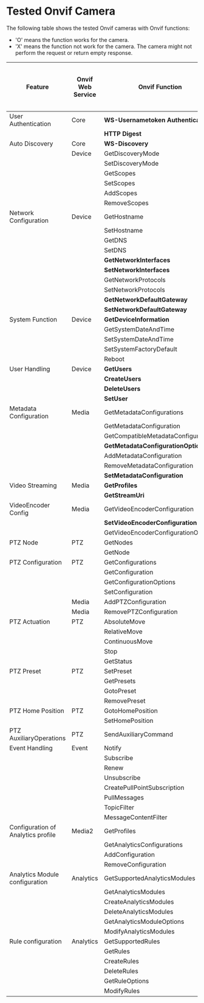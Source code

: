 # Tested Onvif Camera
The following table shows the tested Onvif cameras with Onvif functions:

* 'O' means the function works for the camera.
* 'X' means the function not work for the camera. The camera might not perform the request or return empty response.

| Feature                            | Onvif Web Service | Onvif Function                      | Hikvision DFI6256TE | Tapo C200 | BOSCH DINION IP starlight 6000 HD | GeoVision GV-BX8700 | Honeywell HC30WB5R1 |
|------------------------------------|-------------------|-------------------------------------|---------------------|-----------|-----------------------------------|---------------------|--------------|
| User Authentication                | Core              | **WS-Usernametoken Authentication** | O                   | O         | O                                 | O                   |   O          |
|                                    |                   | **HTTP Digest**                     | O                   | X         | O                                 | X                   |   X          |
| Auto Discovery                     | Core              | **WS-Discovery**                    | O                   | O         | O                                 | O                   |   O          |
|                                    | Device            | GetDiscoveryMode                    | O                   | O         | O                                 | O                   |   O          |
|                                    |                   | SetDiscoveryMode                    | O                   | O         | O                                 | O                   |   O          |
|                                    |                   | GetScopes                           | O                   | O         | O                                 | O                   |   O          |
|                                    |                   | SetScopes                           | O                   | O         | O                                 | O                   |   X          |
|                                    |                   | AddScopes                           | O                   | X         | O                                 | O                   |   O          |
|                                    |                   | RemoveScopes                        | O                   | X         | O                                 | O                   |   O          |
| Network Configuration              | Device            | GetHostname                         | O                   | O         | O                                 | O                   |   O          |
|                                    |                   | SetHostname                         | O                   | X         | O                                 | O                   |   O          |
|                                    |                   | GetDNS                              | O                   | X         | O                                 | O                   |   O          |
|                                    |                   | SetDNS                              | O                   | X         | O                                 | O                   |   X          |
|                                    |                   | **GetNetworkInterfaces**            | O                   | O         | O                                 | O                   |   O          |
|                                    |                   | **SetNetworkInterfaces**            | O                   | X         | O                                 | O                   |   O          |
|                                    |                   | GetNetworkProtocols                 | O                   | O         | O                                 | O                   |   O          |
|                                    |                   | SetNetworkProtocols                 | O                   | X         | O                                 | O                   |   O          |
|                                    |                   | **GetNetworkDefaultGateway**        | O                   | X         | O                                 | O                   |   O          |
|                                    |                   | **SetNetworkDefaultGateway**        | O                   | X         | O                                 | O                   |   X          |
| System Function                    | Device            | **GetDeviceInformation**            | O                   | O         | O                                 | O                   |   O
|                                    |                   | GetSystemDateAndTime                | O                   | O         | O                                 | O                   |   O
|                                    |                   | SetSystemDateAndTime                | O                   | X         | O                                 | O                   |   X
|                                    |                   | SetSystemFactoryDefault             | O                   | O         | O                                 | O                   |
|                                    |                   | Reboot                              | O                   | O         | O                                 | O                   |   O
| User Handling                      | Device            | **GetUsers**                        | O                   | X         | O                                 | O                   |   O          |
|                                    |                   | **CreateUsers**                     | O                   | X         | O                                 | O                   |   O          |
|                                    |                   | **DeleteUsers**                     | O                   | X         | O                                 | O                   |   X          |
|                                    |                   | **SetUser**                         | O                   | X         | O                                 | O                   |   O          |
| Metadata Configuration             | Media             | GetMetadataConfigurations           | O                   | X         | O                                 | O                   |   X          |
|                                    |                   | GetMetadataConfiguration            | O                   | X         | O                                 | O                   |   X         |
|                                    |                   | GetCompatibleMetadataConfigurations | O                   | X         | O                                 | O                   |   X          |
|                                    |                   | **GetMetadataConfigurationOptions** | O                   | X         | O                                 | O                   |   X          |
|                                    |                   | AddMetadataConfiguration            | O                   | X         | O                                 | O                   |   X         |
|                                    |                   | RemoveMetadataConfiguration         | O                   | X         | O                                 | O                   |   X         |
|                                    |                   | **SetMetadataConfiguration**        | O                   | X         | O                                 | O                   |   X          |
| Video Streaming                    | Media             | **GetProfiles**                     | O                   | O         | O                                 | O                   |   O          |
|                                    |                   | **GetStreamUri**                    | O                   | O         | O                                 | O                   |   O          |
| VideoEncoder  Config               | Media             | GetVideoEncoderConfiguration        | O                   | O         | O                                 | O                   |   O          |
|                                    |                   | **SetVideoEncoderConfiguration**    | O                   | X         | O                                 | O                   |   X          |
|                                    |                   | GetVideoEncoderConfigurationOptions | O                   | O         | O                                 | O                   |   O          |
| PTZ Node                           | PTZ               | GetNodes                            | X                   | O         | X                                 | X                   |   X          |
|                                    |                   | GetNode                             | X                   | O         | X                                 | X                   |   X          |
| PTZ Configuration                  | PTZ               | GetConfigurations                   | X                   | O         | X                                 | X                   |
|                                    |                   | GetConfiguration                    | X                   | O         | X                                 | X                   |
|                                    |                   | GetConfigurationOptions             | X                   | O         | X                                 | X                   |
|                                    |                   | SetConfiguration                    | X                   | X         | X                                 | X                   |
|                                    | Media             | AddPTZConfiguration                 | X                   | X         | X                                 | X                   |
|                                    | Media             | RemovePTZConfiguration              | X                   | X         | X                                 | X                   |
| PTZ Actuation                      | PTZ               | AbsoluteMove                        | X                   | O         | X                                 | X                   |
|                                    |                   | RelativeMove                        | X                   | O         | X                                 | X                   |
|                                    |                   | ContinuousMove                      | X                   | O         | X                                 | X                   |
|                                    |                   | Stop                                | X                   | O         | X                                 | X                   |
|                                    |                   | GetStatus                           | X                   | O         | X                                 | X                   |
| PTZ Preset                         | PTZ               | SetPreset                           | X                   | O         | X                                 | X                   |
|                                    |                   | GetPresets                          | X                   | O         | X                                 | X                   |
|                                    |                   | GotoPreset                          | X                   | O         | X                                 | X                   |
|                                    |                   | RemovePreset                        | X                   | O         | X                                 | X                   |
| PTZ Home Position                  | PTZ               | GotoHomePosition                    | X                   | X         | X                                 | X                   |
|                                    |                   | SetHomePosition                     | X                   | X         | X                                 | X                   |
| PTZ AuxiliaryOperations            | PTZ               | SendAuxiliaryCommand                | X                   | X         | X                                 | X                   |
| Event Handling                     | Event             | Notify                              | O                   | X         | O                                 | X                   |
|                                    |                   | Subscribe                           | O                   | X         | O                                 | X                   |
|                                    |                   | Renew                               | X                   | X         | O                                 | X                   |
|                                    |                   | Unsubscribe                         | O                   | X         | O                                 | X                   |
|                                    |                   | CreatePullPointSubscription         | O                   | X         | O                                 | X                   |
|                                    |                   | PullMessages                        | O                   | X         | O                                 | X                   |
|                                    |                   | TopicFilter                         | O                   | X         | O                                 | X                   |
|                                    |                   | MessageContentFilter                | X                   | X         | X                                 | X                   |
| Configuration of Analytics profile | Media2            | GetProfiles                         | X                   | X         | O                                 | X                   |
|                                    |                   | GetAnalyticsConfigurations          | X                   | X         | O                                 | X                   |
|                                    |                   | AddConfiguration                    | X                   | X         | O                                 | X                   |
|                                    |                   | RemoveConfiguration                 | X                   | X         | O                                 | X                   |
| Analytics Module configuration     | Analytics         | GetSupportedAnalyticsModules        | X                   | X         | O                                 | X                   |
|                                    |                   | GetAnalyticsModules                 | X                   | X         | O                                 | X                   |
|                                    |                   | CreateAnalyticsModules              | X                   | X         | X                                 | X                   |
|                                    |                   | DeleteAnalyticsModules              | X                   | X         | X                                 | X                   |
|                                    |                   | GetAnalyticsModuleOptions           | X                   | X         | O                                 | X                   |
|                                    |                   | ModifyAnalyticsModules              | X                   | X         | O                                 | X                   |
| Rule configuration                 | Analytics         | GetSupportedRules                   | X                   | X         | O                                 | X                   |
|                                    |                   | GetRules                            | X                   | X         | O                                 | X                   |
|                                    |                   | CreateRules                         | X                   | X         | O                                 | X                   |
|                                    |                   | DeleteRules                         | X                   | X         | O                                 | X                   |
|                                    |                   | GetRuleOptions                      | X                   | X         | O                                 | X                   |
|                                    |                   | ModifyRules                         | X                   | X         | O                                 | X                   |

